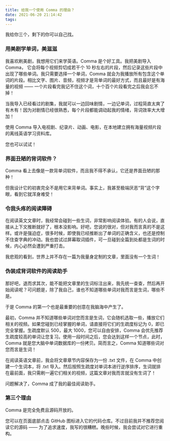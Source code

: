 ```yaml
---
title: 给我一个使用 Comma 的理由？
date: 2021-06-20 21:14:42
tags:
---
```


我给你三个，剩下的你可以自己找。

### 用美剧学单词，美滋滋

我喜欢刷美剧，我想用它们来学英语。Comma 是个好工具。我把美剧导入 Comma， 它会将每个视频剪切成若干个 10 秒左右的片段，然后记录这些片段中出现了哪些单词。我只需要选择一个单词，Comma 就会为我播放所有包含这个单词的片段。相比文字、图片、音频，视频才是背单词的最好方式，而且最好是有海量的视频 —— 一个片段看完我记不住这个词，十个百个片段看完之后我会忘不掉！

当我导入已经看过的剧集，我就可以一边回味剧情，一边记单词，过程简直太爽了有木有！因为对剧情已经很熟悉，每个片段都能调动起我的情绪，背词效率大大增加！

使用 Comma 导入电视剧、纪录片、动画、电影，在本地建立拥有海量视频片段的离线英语学习资料库。

您也可以试试！

### 界面丑陋的背词软件？

Comma 看上去像是一款背单词软件，而且我不得不承认，它还是界面丑陋的那种！

但我设计它的初衷完全不是用它来背单词。事实上，我甚至极端厌恶“背”这个字眼，看到它就浑身难受！

### 令我头疼的阅读障碍

在阅读英文文章时，我经常会碰到一些生词，非常影响阅读体验。有的人会说，直接从上下文推断就好了，根本没影响。好吧，您说的很对，但对我而言真的不是这样。或许是强迫症，很多时候，即使我已经推断出了单词的正确含义，也还是控制不住查字典的冲动。我也尝试过屏幕取词插件，可一旦碰到全篇到处都是生词的时候，内心必然会遭到严重打击。

我悲观的看到，世界上并不存在一篇为我量身定制的文章，里面没有一个生词！

### 伪装成背词软件的阅读助手

那好吧，退而求其次，能不能把文章里的生词标注出来，我先统一查查，然后再开始阅读呢？可问题是，除了我自己，谁也不知道哪些单词对我而言是生词，哪些不是。

于是 Comma 的第一个也是最重要的创意在我脑海中产生了。

最初，Comma 并不知道哪些单词对您而言是生词，它会随机选取一些，播放它们相关的视频。如果您碰到已经掌握的单词，请直接将它们的生疏度标记为 0，即已完全掌握。生疏度默认 500，最大 1000，您可以自由安排，Comma 会优先推荐生疏度较高的单词让您复习。使用一段时间之后，您会达到这样一个节点，此时，Comma 就是您大脑中单词数据库的一份拷贝。简而言之，Comma 知道哪些词对您而言是生词！

在阅读英语文章前，我会将文章章节内容保存为一份 .txt 文件，在 Comma 中创建一个生词本，将 .txt 导入。然后按照生疏度对单词本进行逆序排序，生词就排在最前面，我只需刷一遍它们相关的视频，这篇文章对我而言就没有生词了！

问题解决了，Comma 成了我的最佳阅读助手。

### 第三个理由

Comma 是完全免费且源码开放的。

您可以在页面底部点击 GitHub 图标进入它的代码仓库。不过目前我并不推荐您阅读它的源码 —— 为了追求速度，我写的很糟糕。晚些时候，我会尝试对它进行重构。
